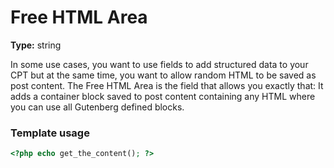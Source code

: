 # Free HTML Area

**Type:** string

In some use cases, you want to use fields to add structured data to your CPT but at the same time, you want to allow random HTML to be saved as post content. The Free HTML Area is the field that allows you exactly that: It adds a container block saved to post content containing any HTML where you can use all Gutenberg defined blocks.

### Template usage

```php
<?php echo get_the_content(); ?>
```
